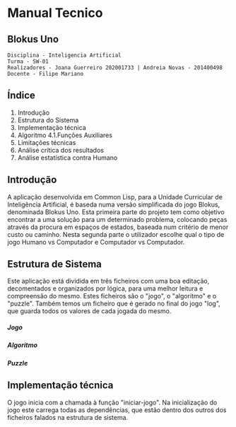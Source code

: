 # Manual Tecnico
## Blokus Uno
    Disciplina - Inteligencia Artificial
    Turma - SW-01
    Realizadores - Joana Guerreiro 202001733 | Andreia Novas - 201400498 
    Docente - Filipe Mariano


## Índice
1. Introdução
2. Estrutura do Sistema
3. Implementação técnica
4. Algoritmo 
    4.1.Funções Auxiliares  
5. Limitações técnicas
6. Análise crítica dos resultados
7. Análise estatística contra Humano


## Introdução
A aplicação desenvolvida em Common Lisp, para a Unidade Curricular de Inteligência Artificial, é baseda numa versão simplificada do jogo Blokus, denominada Blokus Uno. Esta primeira parte do projeto tem como objetivo encontrar a uma solução para um determinado problema, colocando peças através da procura em espaços de estados, baseada num critério de menor custo ou caminho. Nesta segunda parte o utilizador escolhe qual o tipo de jogo Humano vs Computador e Computador vs Computador.


## Estrutura de Sistema
Este aplicação está dividida em três ficheiros com uma boa editação, decomentados e organizados por lógica, para uma melhor leitura e compreensão do mesmo. Estes ficheiros são o "jogo", o "algoritmo" e o "puzzle". Também temos um ficheiro que é gerado no final do jogo "log", que guarda todos os valores de cada jogada do mesmo.

##### Jogo

##### Algoritmo

##### Puzzle


## Implementação técnica

O jogo inicia com a chamada à função "iniciar-jogo". Na inicialização do jogo este carrega todas as dependências, que estão dentro dos outros dos ficheiros falados na estrutura de sistema.